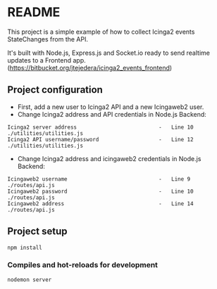 # README #

This project is a simple example of how to collect Icinga2 events StateChanges from the API.

It's built with Node.js, Express.js and Socket.io ready to send realtime updates to a Frontend app. (https://bitbucket.org/jtejedera/icinga2_events_frontend)

## Project configuration
* First, add a new user to Icinga2 API and a new Icingaweb2 user.
* Change Icinga2 address and API credentials in Node.js Backend:
```
Icinga2 server address                          -   Line 10 ./utilities/utilities.js
Icinga2 API username/password                   -   Line 12 ./utilities/utilities.js
```

* Change Icinga2 address and icingaweb2 credentials in Node.js Backend:
```
Icingaweb2 username                             -   Line 9 ./routes/api.js
Icingaweb2 password                             -   Line 10 ./routes/api.js
Icingaweb2 address                              -   Line 14 ./routes/api.js
```

## Project setup
```
npm install
```

### Compiles and hot-reloads for development
```
nodemon server
```